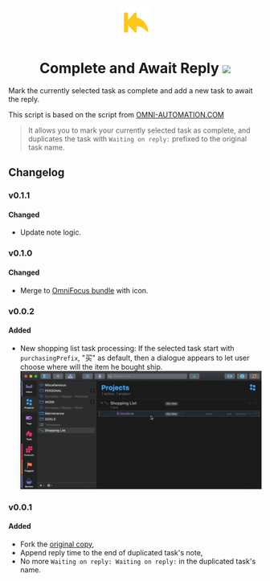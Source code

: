 <p align="center">
  <img src="./OFCompleteAwaitReply.omnifocusjs/Resources/img/icon.png">
</p>

<h1 align="center">Complete and Await Reply <img src="https://img.shields.io/badge/-OmniJS-blueviolet"></h1>

Mark the currently selected task as complete and add a new task to await the reply.

This script is based on the script from [OMNI-AUTOMATION.COM](https://omni-automation.com/omnifocus/plug-in-complete-await.html)

> It allows you to mark your currently selected task as complete, and duplicates the task with `Waiting on reply:` prefixed to the original task name.

## Changelog

### v0.1.1

#### Changed

- Update note logic.

### v0.1.0

#### Changed

- Merge to [OmniFocus bundle](https://omni-automation.com/plugins/bundle.html) with icon.

### v0.0.2

#### Added

- New shopping list task processing: If the selected task start with `purchasingPrefix`, "买" as default, then a dialogue appears to let user choose where will the item he bought ship.
  ![](./image/image-1.gif)

### v0.0.1

#### Added

- Fork the [original copy](https://omni-automation.com/omnifocus/plug-in-complete-await.html),
- Append reply time to the end of duplicated task's note,
- No more `Waiting on reply: Waiting on reply:` in the duplicated task's name.
